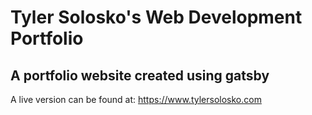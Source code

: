 # Tyler Solosko's Web Development Portfolio

## A portfolio website created using gatsby

A live version can be found at: https://www.tylersolosko.com
